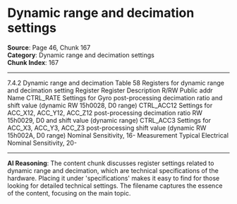 # Dynamic range and decimation settings

**Source**: Page 46, Chunk 167  
**Category**: Dynamic range and decimation settings  
**Chunk Index**: 167

---

7.4.2 Dynamic range and decimation
Table 58 Registers for dynamic range and decimation setting
Register
Register Description R/RW Public addr
Name
CTRL_RATE Settings for Gyro post-processing decimation ratio and shift value (dynamic RW 15h0028, D0
range)
CTRL_ACC12 Settings for ACC_X12, ACC_Y12, ACC_Z12 post-processing decimation ratio RW 15h0029, D0
and shift value (dynamic range)
CTRL_ACC3 Settings for ACC_X3, ACC_Y3, ACC_Z3 post-processing shift value (dynamic RW 15h002A, D0
range)
Nominal Sensitivity, 16-
Measurement Typical Electrical Nominal Sensitivity, 20-

---

**AI Reasoning**: The content chunk discusses register settings related to dynamic range and decimation, which are technical specifications of the hardware. Placing it under 'specifications' makes it easy to find for those looking for detailed technical settings. The filename captures the essence of the content, focusing on the main topic.

